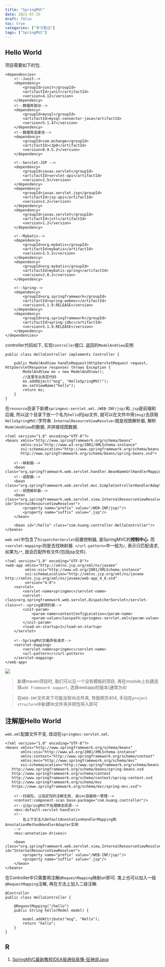 ```yaml
---
title: "SpringMVC"
date: 2021-07-25
draft: false
toc: true
categories: ["学习笔记"]
tags: ["SpringMVC"]
---
```


## Hello World
项目需要如下的包.
```
<dependencies>
    <!--Junit-->
    <dependency>
        <groupId>junit</groupId>
        <artifactId>junit</artifactId>
        <version>4.12</version>
    </dependency>
    <!--数据库驱动-->
    <dependency>
        <groupId>mysql</groupId>
        <artifactId>mysql-connector-java</artifactId>
        <version>5.1.47</version>
    </dependency>
    <!--数据库连接池-->
    <dependency>
        <groupId>com.mchange</groupId>
        <artifactId>c3p0</artifactId>
        <version>0.9.5.2</version>
    </dependency>

    <!--Servlet-JSP -->
    <dependency>
        <groupId>javax.servlet</groupId>
        <artifactId>servlet-api</artifactId>
        <version>2.5</version>
    </dependency>
    <dependency>
        <groupId>javax.servlet.jsp</groupId>
        <artifactId>jsp-api</artifactId>
        <version>2.2</version>
    </dependency>
    <dependency>
        <groupId>javax.servlet</groupId>
        <artifactId>jstl</artifactId>
        <version>1.2</version>
    </dependency>

    <!--Mybatis-->
    <dependency>
        <groupId>org.mybatis</groupId>
        <artifactId>mybatis</artifactId>
        <version>3.5.2</version>
    </dependency>
    <dependency>
        <groupId>org.mybatis</groupId>
        <artifactId>mybatis-spring</artifactId>
        <version>2.0.2</version>
    </dependency>

    <!--Spring-->
    <dependency>
        <groupId>org.springframework</groupId>
        <artifactId>spring-webmvc</artifactId>
        <version>5.1.9.RELEASE</version>
    </dependency>
    <dependency>
        <groupId>org.springframework</groupId>
        <artifactId>spring-jdbc</artifactId>
        <version>5.1.9.RELEASE</version>
    </dependency>
</dependencies>
```

controller代码如下, 实现`Controller`接口. 返回的`ModelAndView`实例
```
public class HelloController implements Controller {

    public ModelAndView handleRequest(HttpServletRequest request, HttpServletResponse response) throws Exception {
        ModelAndView mv = new ModelAndView();
        //这里写业务层代码
        mv.addObject("msg", "HelloSpringMVC!");
        mv.setViewName("hello");
        return mv;
    }
}
```

在`resource`目录下新建`springmvc-servlet.xml`. `/WEB-INF/jsp/`和`.jsp`是前缀和后缀, 所以这个目录下放一个名为`hello`的jsp文件, 就可以在文件中用`{msg}`去获取`HelloSpringMVC!`字符串. `InternalResourceViewResolver`就是视图解析器, 解析`ModelAndView`的数据, 并拼接视图数据.
```
<?xml version="1.0" encoding="UTF-8"?>
<beans xmlns="http://www.springframework.org/schema/beans"
       xmlns:xsi="http://www.w3.org/2001/XMLSchema-instance"
       xsi:schemaLocation="http://www.springframework.org/schema/beans
       http://www.springframework.org/schema/beans/spring-beans.xsd">

    <!--映射器-->
    <bean class="org.springframework.web.servlet.handler.BeanNameUrlHandlerMapping"/>
    <!--适配器-->
    <bean class="org.springframework.web.servlet.mvc.SimpleControllerHandlerAdapter"/>
    <!--视图解析器-->
    <bean class="org.springframework.web.servlet.view.InternalResourceViewResolver" id="InternalResourceViewResolver">
        <property name="prefix" value="/WEB-INF/jsp/"/>
        <property name="suffix" value=".jsp"/>
    </bean>

    <bean id="/hello" class="com.kuang.controller.HelloController"/>
</beans>
```

`web.xml`中包含了`DispatcherServlet`前置控制器, 是SpringMVC的**控制中心**. 而`<servlet-mapping>`则是去找映射器. `</url-pattern>`中一般为`/`, 表示只匹配请求, 如果为`/*`, 就会匹配所有文件(包括jsp文件).
```
<?xml version="1.0" encoding="UTF-8"?>
<web-app xmlns="http://xmlns.jcp.org/xml/ns/javaee"
         xmlns:xsi="http://www.w3.org/2001/XMLSchema-instance"
         xsi:schemaLocation="http://xmlns.jcp.org/xml/ns/javaee http://xmlns.jcp.org/xml/ns/javaee/web-app_4_0.xsd"
         version="4.0">
    <servlet>
        <servlet-name>springmvc</servlet-name>
        <servlet-class>org.springframework.web.servlet.DispatcherServlet</servlet-class><!--spring提供的类-->
        <init-param>
            <param-name>contextConfigLocation</param-name>
            <param-value>classpath:springmvc-servlet.xml</param-value>
        </init-param>
        <load-on-startup>1</load-on-startup>
    </servlet>

    <!--SpringMVC拦截所有请求-->
    <servlet-mapping>
        <servlet-name>springmvc</servlet-name>
        <url-pattern>/</url-pattern>
    </servlet-mapping>
</web-app>
```
![](/notes/notes36_1.png)


> 新建maven项目时, 我们可以见一个没有模板的项目, 再在module上右键选择`add framework support`, 选择webapp的版本(通常为4)

> 在`WEB-INF`文件夹下可能没有lib文件夹, 导致网页404, 手动在`project structure`中新建lib文件夹并把包导入即可

## 注解版Hello World
`web.xml`配置文件不变, 改动在`springmvc-servlet.xml`.
```
<?xml version="1.0" encoding="UTF-8"?>
<beans xmlns="http://www.springframework.org/schema/beans"
       xmlns:xsi="http://www.w3.org/2001/XMLSchema-instance"
       xmlns:context="http://www.springframework.org/schema/context"
       xmlns:mvc="http://www.springframework.org/schema/mvc"
       xsi:schemaLocation="http://www.springframework.org/schema/beans
   http://www.springframework.org/schema/beans/spring-beans.xsd
   http://www.springframework.org/schema/context
   http://www.springframework.org/schema/context/spring-context.xsd
   http://www.springframework.org/schema/mvc
   https://www.springframework.org/schema/mvc/spring-mvc.xsd">

    <!--扫描包, 让指定包的注解生效, 由ioc容器统一管理-->
    <context:component-scan base-package="com.kuang.controller"/>
    <!--让SpringMVC不处理静态资源-->
    <mvc:default-servlet-handler/>
    <!--
        在上下文注入DefaultAnnotationHandlerMapping和AnnotationMethodHandlerAdapter实例
    -->
    <mvc:annotation-driven/>

    <bean class="org.springframework.web.servlet.view.InternalResourceViewResolver" id="InternalResourceViewResolver">
        <property name="prefix" value="/WEB-INF/jsp/"/>
        <property name="suffix" value=".jsp"/>
    </bean>
</beans>
```

在Controller中只需要用注解`@RequestMapping`映射uri即可. 类上也可以加入一级`@RequestMapping`注解, 再在方法上加入二级注解.
```
@Controller
public class HelloController {

    @RequestMapping("/hello")
    public String hello(Model model) {

        model.addAttribute("msg", "Hello");
        return "hello";
    }
}
```

## R

1. [SpringMVC最新教程IDEA版通俗易懂-狂神说Java](https://www.bilibili.com/video/BV1aE41167Tu)
